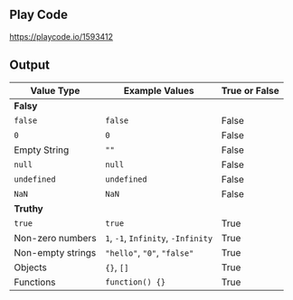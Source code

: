 ## Play Code

https://playcode.io/1593412

## Output

| Value Type | Example Values | True or False |
|------------|----------------|---------------|
| **Falsy**  |                |               |
| `false`    | `false`        | False         |
| `0`        | `0`            | False         |
| Empty String | `""`        | False         |
| `null`     | `null`         | False         |
| `undefined`| `undefined`    | False         |
| `NaN`      | `NaN`          | False         |
| **Truthy** |                |               |
| `true`     | `true`         | True          |
| Non-zero numbers | `1`, `-1`, `Infinity`, `-Infinity` | True |
| Non-empty strings | `"hello"`, `"0"`, `"false"` | True |
| Objects   | `{}`, `[]`     | True          |
| Functions | `function() {}`| True          |

